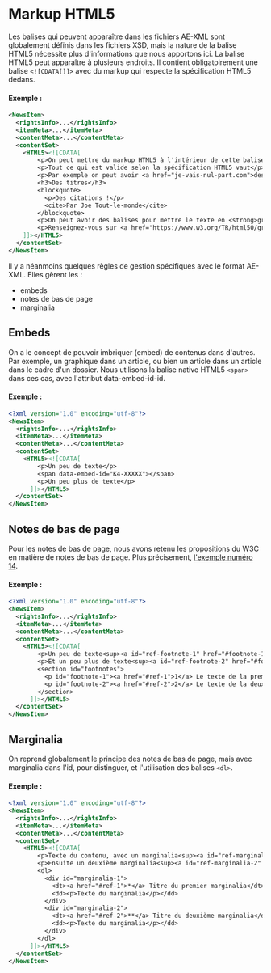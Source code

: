 # Markup HTML5

Les balises qui peuvent apparaître dans les fichiers AE-XML sont globalement définis dans les fichiers XSD, mais la nature de la balise HTML5 nécessite plus d'informations que nous apportons ici. La balise HTML5 peut apparaître à plusieurs endroits. Il contient obligatoirement une balise `<![CDATA[]]>` avec du markup qui respecte la spécification HTML5 dedans. 

#### Exemple : 
```xml
<NewsItem>
  <rightsInfo>...</rightsInfo>
  <itemMeta>...</itemMeta>
  <contentMeta>...</contentMeta>
  <contentSet>
    <HTML5><![CDATA[
        <p>On peut mettre du markup HTML5 à l'intérieur de cette balise</p>
        <p>Tout ce qui est valide selon la spécification HTML5 vaut</p>
        <p>Par exemple on peut avoir <a href="je-vais-nul-part.com">des liens</a></p>
        <h3>Des titres</h3>
        <blockquote>
          <p>Des citations !</p>
          <cite>Par Joe Tout-le-monde</cite>
        </blockquote>
        <p>On peut avoir des balises pour mettre le texte en <strong>gras</strong> ou en <em>italiques</em> ou en <sup>superscript</sup> ou bien <sub>subscript</sub></p>
        <p>Renseignez-vous sur <a href="https://www.w3.org/TR/html50/grouping-content.html#the-blockquote-element">https://www.w3.org/TR/html50/grouping-content.html#the-blockquote-element</a></p>
    ]]></HTML5>
  </contentSet>
</NewsItem>
```

Il y a néanmoins quelques règles de gestion spécifiques avec le format AE-XML. Elles gèrent les :

- embeds
- notes de bas de page
- marginalia

## Embeds

On a le concept de pouvoir imbriquer (embed) de contenus dans d'autres. Par exemple, un graphique dans un article, ou bien un article dans un article dans le cadre d'un dossier. Nous utilisons la balise native HTML5 `<span>` dans ces cas, avec l'attribut data-embed-id-id. 

#### Exemple :
```xml
<?xml version="1.0" encoding="utf-8"?>
<NewsItem>
  <rightsInfo>...</rightsInfo>
  <itemMeta>...</itemMeta>
  <contentMeta>...</contentMeta>
  <contentSet>
    <HTML5><![CDATA[
        <p>Un peu de texte</p>
        <span data-embed-id="K4-XXXXX"></span>
        <p>Un peu plus de texte</p>
      ]]></HTML5>
  </contentSet>
</NewsItem>
```

## Notes de bas de page

Pour les notes de bas de page, nous avons retenu les propositions du W3C en matière de notes de bas de page. Plus précisement, [l'exemple numéro 14](https://www.w3.org/TR/html53/common-idioms-without-dedicated-elements.html#footnotes).

#### Exemple :
```xml
<?xml version="1.0" encoding="utf-8"?>
<NewsItem>
  <rightsInfo>...</rightsInfo>
  <itemMeta>...</itemMeta>
  <contentMeta>...</contentMeta>
  <contentSet>
    <HTML5><![CDATA[
        <p>Un peu de texte<sup><a id="ref-footnote-1" href="#footnote-1">1</a></sup></p>
        <p>Et un peu plus de texte<sup><a id="ref-footnote-2" href="#footnote-2">2</a><sup></p>
        <section id="footnotes">
          <p id="footnote-1"><a href="#ref-1">1</a> Le texte de la première note de bas de page</p>
          <p id="footnote-2"><a href="#ref-2">2</a> Le texte de la deuxième note de bas de page, <a href="#">elle peuvent contenir de liens</a></p>
        </section>
      ]]></HTML5>
  </contentSet>
</NewsItem>
```
## Marginalia

On reprend globalement le principe des notes de bas de page, mais avec marginalia dans l'id, pour distinguer, et l'utilisation des balises `<dl>`.


#### Exemple :
```xml
<?xml version="1.0" encoding="utf-8"?>
<NewsItem>
  <rightsInfo>...</rightsInfo>
  <itemMeta>...</itemMeta>
  <contentMeta>...</contentMeta>
  <contentSet>
    <HTML5><![CDATA[
        <p>Texte du contenu, avec un marginalia<sup><a id="ref-marginalia-1" href="#marginalia-1">*</a></sup></p>
        <p>Ensuite un deuxième marginalia<sup><a id="ref-marginalia-2" href="#marginalia-2">**</a></sup></p>
        <dl>
          <div id="marginalia-1">
            <dt><a href="#ref-1">*</a> Titre du premier marginalia</dt>
            <dd><p>Texte du marginalia</p></dd>
          </div>
          <div id="marginalia-2">
            <dt><a href="#ref-2">**</a> Titre du deuxième marginalia</dt>
            <dd><p>Texte du marginalia</p></dd>
          </div>
        </dl>
      ]]></HTML5>
  </contentSet>
</NewsItem>
```
